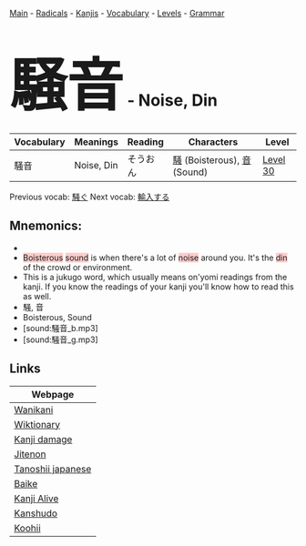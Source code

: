 <style> bigfont {font-size: 100px}</style>
[Main](../README.md) -
[Radicals](../radicals.md) -
[Kanjis](../kanjis.md) -
[Vocabulary](../vocabulary.md) -
[Levels](../levels.md) -
[Grammar](../grammar.md)
# <bigfont> 騒音</bigfont> - Noise, Din 

| Vocabulary | Meanings | Reading | Characters | Level |
| --- | --- | --- | --- | --- |
| 騒音 | Noise, Din | そうおん |  [騒](../kanjis/騒.md) (Boisterous), [音](../kanjis/音.md) (Sound) | [Level 30](../levels/wk_level30.md) |

Previous vocab: [騒ぐ](騒ぐ.md) Next vocab: [輸入する](輸入する.md) 

## Mnemonics:

* 
* <span style="background-color:#ffcccb"> Boisterous</span> <span style="background-color:#ffcccb"> sound</span> is when there's a lot of <span style="background-color:#ffcccb"> noise</span> around you. It's the <span style="background-color:#ffcccb"> din</span> of the crowd or environment.
* This is a jukugo word, which usually means on'yomi readings from the kanji. If you know the readings of your kanji you'll know how to read this as well.
* 騒, 音
* Boisterous, Sound
* [sound:騒音_b.mp3]
* [sound:騒音_g.mp3]


## Links 

| Webpage |
| --- |
| [Wanikani          ](https://www.wanikani.com/kanji/騒音) |
| [Wiktionary        ](https://en.wiktionary.org/wiki/騒音) |
| [Kanji damage      ](http://www.kanjidamage.com/kanji/search?utf8=✓&q=騒音) |
| [Jitenon           ](https://jitenon.com/kanji/騒音) |
| [Tanoshii japanese ](https://www.tanoshiijapanese.com/dictionary/kanji.cfm?k=騒音) |
| [Baike             ](https://baike.baidu.com/item/騒音) |
| [Kanji Alive       ](https://app.kanjialive.com/騒音) |
| [Kanshudo          ](https://www.kanshudo.com/searchmn?q=騒音) |
| [Koohii            ](https://kanji.koohii.com/study/kanji/騒音) |
